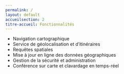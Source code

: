 ```yaml
---
permalink: /
layout: default
accueilsection: 2
titre-accueil: Fonctionnalités
---
```


- Navigation cartographique
- Service de géolocalisation et d’itinéraires
- Requêtes spatiales
- Mise à jour en ligne des données géographiques
- Gestion de la sécurité et administration
- Conférence sur carte et clavardage en temps-réel

